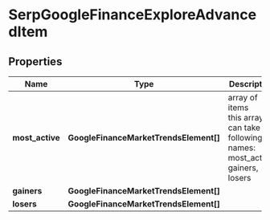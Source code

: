 # SerpGoogleFinanceExploreAdvancedItem

## Properties

| Name | Type | Description | Notes |
|------------ | ------------- | ------------- | -------------|
**most_active** | **GoogleFinanceMarketTrendsElement[]** | array of items<br>this array can take the following names: most_active, gainers, losers |[optional]|
**gainers** | **GoogleFinanceMarketTrendsElement[]** |  |[optional]|
**losers** | **GoogleFinanceMarketTrendsElement[]** |  |[optional]|